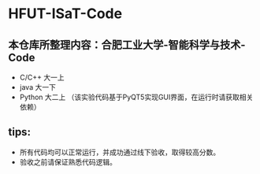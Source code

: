 # HFUT-ISaT-Code
## 本仓库所整理内容：合肥工业大学-智能科学与技术-Code
- C/C++ 大一上
- java 大一下
- Python 大二上 （该实验代码基于PyQT5实现GUI界面，在运行时请获取相关依赖）
## tips:
- 所有代码均可以正常运行，并成功通过线下验收，取得较高分数。
- 验收之前请保证熟悉代码逻辑。
